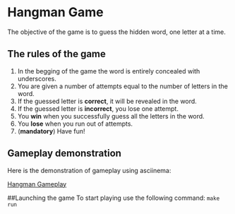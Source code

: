 # Hangman Game
The objective of the game is to guess the hidden word, one letter at a time.

## The rules of the game
1. In the begging of the game the word is entirely concealed with underscores.
2. You are given a number of attempts equal to the number of letters in the word.
3. If the guessed letter is **correct**, it will be revealed in the word.
4. If the guessed letter is **incorrect**, you lose one attempt.
5. You **win** when you successfully guess all the letters in the word.
6. You **lose** when you run out of attempts.
7. (**mandatory**) Have fun!

## Gameplay demonstration
Here is the demonstration of gameplay using asciinema:

[Hangman Gameplay](https://asciinema.org/a/BkFyH3EaaEqSzfVJbyCWbDU53)

##Launching the game
To start playing use the following command: `make run`
